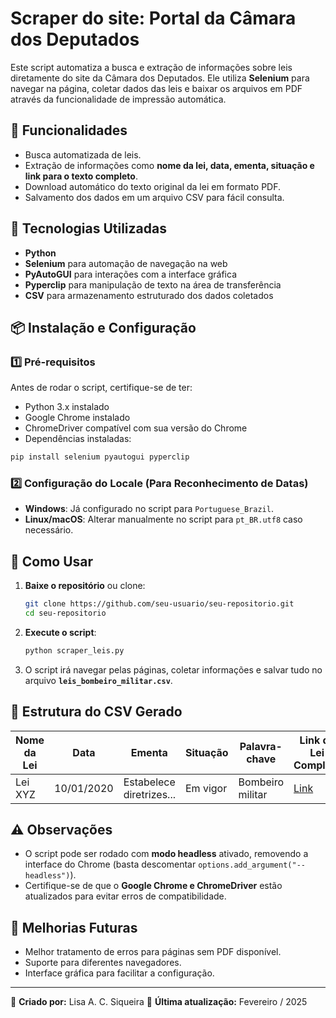 # Scraper do site: Portal da Câmara dos Deputados

Este script automatiza a busca e extração de informações sobre leis diretamente do site da Câmara dos Deputados. Ele utiliza **Selenium** para navegar na página, coletar dados das leis e baixar os arquivos em PDF através da funcionalidade de impressão automática.

## 🚀 Funcionalidades
- Busca automatizada de leis.
- Extração de informações como **nome da lei, data, ementa, situação e link para o texto completo**.
- Download automático do texto original da lei em formato PDF.
- Salvamento dos dados em um arquivo CSV para fácil consulta.

## 📌 Tecnologias Utilizadas
- **Python**
- **Selenium** para automação de navegação na web
- **PyAutoGUI** para interações com a interface gráfica
- **Pyperclip** para manipulação de texto na área de transferência
- **CSV** para armazenamento estruturado dos dados coletados

## 📦 Instalação e Configuração
### 1️⃣ Pré-requisitos
Antes de rodar o script, certifique-se de ter:
- Python 3.x instalado
- Google Chrome instalado
- ChromeDriver compatível com sua versão do Chrome
- Dependências instaladas:

```sh
pip install selenium pyautogui pyperclip
```

### 2️⃣ Configuração do Locale (Para Reconhecimento de Datas)
- **Windows**: Já configurado no script para `Portuguese_Brazil`.
- **Linux/macOS**: Alterar manualmente no script para `pt_BR.utf8` caso necessário.

## 🔧 Como Usar
1. **Baixe o repositório** ou clone:
   ```sh
   git clone https://github.com/seu-usuario/seu-repositorio.git
   cd seu-repositorio
   ```
2. **Execute o script**:
   ```sh
   python scraper_leis.py
   ```
3. O script irá navegar pelas páginas, coletar informações e salvar tudo no arquivo **`leis_bombeiro_militar.csv`**.

## 📂 Estrutura do CSV Gerado
| Nome da Lei | Data | Ementa | Situação | Palavra-chave | Link da Lei Completa | Arquivo Baixado? |
|------------|------|--------|----------|---------------|-----------------------|------------------|
| Lei XYZ | 10/01/2020 | Estabelece diretrizes... | Em vigor | Bombeiro militar | [Link](https://...) | Sim |

## ⚠️ Observações
- O script pode ser rodado com **modo headless** ativado, removendo a interface do Chrome (basta descomentar `options.add_argument("--headless")`).
- Certifique-se de que o **Google Chrome e ChromeDriver** estão atualizados para evitar erros de compatibilidade.

## 📌 Melhorias Futuras
- Melhor tratamento de erros para páginas sem PDF disponível.
- Suporte para diferentes navegadores.
- Interface gráfica para facilitar a configuração.

---
📌 **Criado por:** Lisa A. C. Siqueira 
📅 **Última atualização:** Fevereiro / 2025

